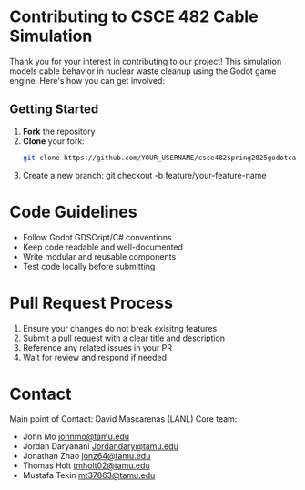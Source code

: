 # Contributing to CSCE 482 Cable Simulation

Thank you for your interest in contributing to our project! This simulation models cable behavior in nuclear waste cleanup using the Godot game engine. Here's how you can get involved:

## Getting Started

1. **Fork** the repository  
2. **Clone** your fork:  
   ```bash
   git clone https://github.com/YOUR_USERNAME/csce482spring2025godotcable.git
3. Create a new branch:
   git checkout -b feature/your-feature-name

# Code Guidelines
* Follow Godot GDSCript/C# conventions
* Keep code readable and well-documented
* Write modular and reusable components
* Test code locally before submitting

# Pull Request Process
1. Ensure your changes do not break exisitng features
2. Submit a pull request with a clear title and description
3. Reference any related issues in your PR
4. Wait for review and respond if needed

# Contact
Main point of Contact:
David Mascarenas (LANL)
Core team:
* John Mo johnmo@tamu.edu
* Jordan Daryanani Jordandary@tamu.edu
* Jonathan Zhao jonz64@tamu.edu
* Thomas Holt tmholt02@tamu.edu
* Mustafa Tekin mt37863@tamu.edu
   
